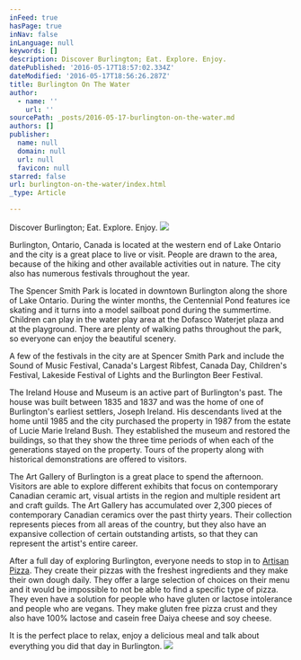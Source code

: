 ```yaml
---
inFeed: true
hasPage: true
inNav: false
inLanguage: null
keywords: []
description: Discover Burlington; Eat. Explore. Enjoy.
datePublished: '2016-05-17T18:57:02.334Z'
dateModified: '2016-05-17T18:56:26.287Z'
title: Burlington On The Water
author:
  - name: ''
    url: ''
sourcePath: _posts/2016-05-17-burlington-on-the-water.md
authors: []
publisher:
  name: null
  domain: null
  url: null
  favicon: null
starred: false
url: burlington-on-the-water/index.html
_type: Article

---
```

Discover Burlington; Eat. Explore. Enjoy.
![](https://the-grid-user-content.s3-us-west-2.amazonaws.com/ad38aa3c-baab-4d4d-90d0-b425ab042a01.jpg)

Burlington, Ontario, Canada is located at the western end of Lake Ontario and the city is a great place to live or visit. People are drawn to the area, because of the hiking and other available activities out in nature. The city also has numerous festivals throughout the year. 

The Spencer Smith Park is located in downtown Burlington along the shore of Lake Ontario. During the winter months, the Centennial Pond features ice skating and it turns into a model sailboat pond during the summertime. Children can play in the water play area at the Dofasco Waterjet plaza and at the playground. There are plenty of walking paths throughout the park, so everyone can enjoy the beautiful scenery.

A few of the festivals in the city are at Spencer Smith Park and include the Sound of Music Festival, Canada's Largest Ribfest, Canada Day, Children's Festival, Lakeside Festival of Lights and the Burlington Beer Festival. 

The Ireland House and Museum is an active part of Burlington's past. The house was built between 1835 and 1837 and was the home of one of Burlington's earliest settlers, Joseph Ireland. His descendants lived at the home until 1985 and the city purchased the property in 1987 from the estate of Lucie Marie Ireland Bush. They established the museum and restored the buildings, so that they show the three time periods of when each of the generations stayed on the property. Tours of the property along with historical demonstrations are offered to visitors. 

The Art Gallery of Burlington is a great place to spend the afternoon. Visitors are able to explore different exhibits that focus on contemporary Canadian ceramic art, visual artists in the region and multiple resident art and craft guilds. The Art Gallery has accumulated over 2,300 pieces of contemporary Canadian ceramics over the past thirty years. Their collection represents pieces from all areas of the country, but they also have an expansive collection of certain outstanding artists, so that they can represent the artist's entire career.

After a full day of exploring Burlington, everyone needs to stop in to [Artisan Pizza][0]. They create their pizzas with the freshest ingredients and they make their own dough daily. They offer a large selection of choices on their menu and it would be impossible to not be able to find a specific type of pizza. They even have a solution for people who have gluten or lactose intolerance and people who are vegans. They make gluten free pizza crust and they also have 100% lactose and casein free Daiya cheese and soy cheese.

It is the perfect place to relax, enjoy a delicious meal and talk about everything you did that day in Burlington. ![](https://the-grid-user-content.s3-us-west-2.amazonaws.com/e18cc71d-8f5b-43d1-866f-0aab5bd02294.jpg)

[0]: http://artisanpizza.ca/